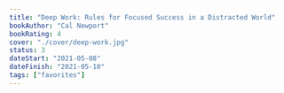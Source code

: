 ```yaml
---
title: "Deep Work: Rules for Focused Success in a Distracted World"
bookAuthor: "Cal Newport"
bookRating: 4
cover: "./cover/deep-work.jpg"
status: 3
dateStart: "2021-05-08"
dateFinish: "2021-05-10"
tags: ["favorites"]
---
```

